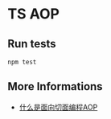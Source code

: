 # TS AOP

## Run tests

```shell
npm test
```

## More Informations

- [什么是面向切面编程AOP](https://www.zhihu.com/question/24863332)
